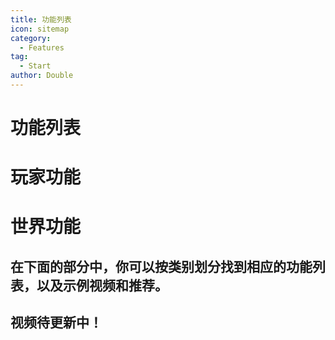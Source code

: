 ```yaml
---
title: 功能列表
icon: sitemap
category:
  - Features
tag:
  - Start
author: Double
---
```


# 功能列表
# 玩家功能
# 世界功能

## 在下面的部分中，你可以按类别划分找到相应的功能列表，以及示例视频和推荐。

## 视频待更新中！


